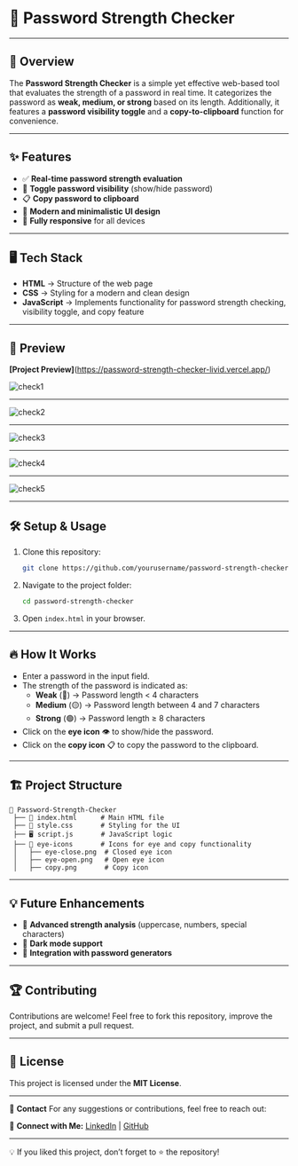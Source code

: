 # 🔐 Password Strength Checker

---

## 🚀 Overview
The **Password Strength Checker** is a simple yet effective web-based tool that evaluates the strength of a password in real time. It categorizes the password as **weak, medium, or strong** based on its length. Additionally, it features a **password visibility toggle** and a **copy-to-clipboard** function for convenience.

---


## ✨ Features
- ✅ **Real-time password strength evaluation**
- 👀 **Toggle password visibility** (show/hide password)
- 📋 **Copy password to clipboard**
- 🎨 **Modern and minimalistic UI design**
- 📱 **Fully responsive** for all devices

---

## 🖥️ Tech Stack
- **HTML** → Structure of the web page
- **CSS** → Styling for a modern and clean design
- **JavaScript** → Implements functionality for password strength checking, visibility toggle, and copy feature

---

## 📸 Preview
**[Project Preview]**(https://password-strength-checker-livid.vercel.app/)

![check1](https://github.com/user-attachments/assets/1679abe7-5407-45f6-839f-ed96e79fea41)

---
![check2](https://github.com/user-attachments/assets/13b0646e-799a-4782-9cc1-d3369c2baef8)

---
![check3](https://github.com/user-attachments/assets/b2ac1ebf-dc00-4587-ba4c-2065a4ac71c3)

---
![check4](https://github.com/user-attachments/assets/6c24a0bf-9798-42ad-bdd7-b8d0fe890a46)

---
![check5](https://github.com/user-attachments/assets/0aa81ecb-7283-48d7-aa19-584f7073cd83)

---

## 🛠️ Setup & Usage

1. Clone this repository:
   ```bash
   git clone https://github.com/yourusername/password-strength-checker.git
   ```
2. Navigate to the project folder:
   ```bash
   cd password-strength-checker
   ```
3. Open `index.html` in your browser.

---

## 🔥 How It Works
- Enter a password in the input field.
- The strength of the password is indicated as:
  - **Weak** (🔴) → Password length < 4 characters
  - **Medium** (🟡) → Password length between 4 and 7 characters
  - **Strong** (🟢) → Password length ≥ 8 characters
- Click on the **eye icon** 👁️ to show/hide the password.
- Click on the **copy icon** 📋 to copy the password to the clipboard.

---

## 🏗️ Project Structure
```
📂 Password-Strength-Checker
 ├── 📄 index.html      # Main HTML file
 ├── 🎨 style.css       # Styling for the UI
 ├── 🖥️ script.js       # JavaScript logic
 ├── 📂 eye-icons       # Icons for eye and copy functionality
 │   ├── eye-close.png  # Closed eye icon
 │   ├── eye-open.png   # Open eye icon
 │   ├── copy.png       # Copy icon
```

---

## 💡 Future Enhancements
- 🔐 **Advanced strength analysis** (uppercase, numbers, special characters)
- 🎨 **Dark mode support**
- 🚀 **Integration with password generators**

---

## 🏆 Contributing
Contributions are welcome! Feel free to fork this repository, improve the project, and submit a pull request.

---

## 📜 License
This project is licensed under the **MIT License**.

---

💬 **Contact**
For any suggestions or contributions, feel free to reach out:

🔗 **Connect with Me:** [LinkedIn](https://linkedin.com/in/curiouspranavthorat/) | [GitHub](https://github.com/PranavThorat1432)

---

💡 If you liked this project, don’t forget to ⭐ the repository!
